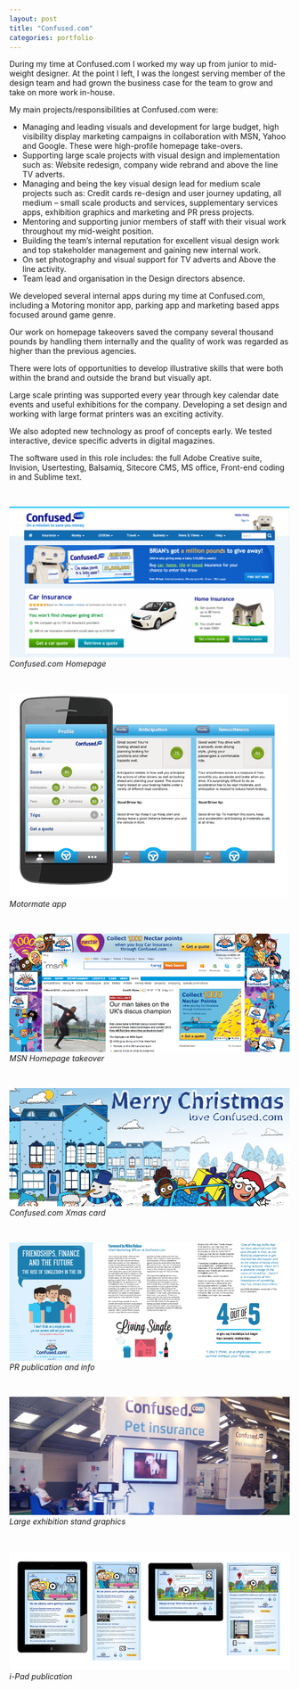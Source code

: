 ```yaml
---
layout: post
title: "Confused.com"
categories: portfolio
---
```


During my time at Confused.com I worked my way up from junior to mid-weight designer. At the point I left, I was the longest serving member of the design team and had grown the business case for the team to grow and take on more work in-house.

My main projects/responsibilities at Confused.com were:

* Managing and leading visuals and development for large budget, high visibility display marketing campaigns in collaboration with MSN, Yahoo and Google. These were high-profile homepage take-overs.
* Supporting large scale projects with visual design and implementation such as: Website redesign, company wide rebrand and above the line TV adverts.
* Managing and being the key visual design lead for medium scale projects such as: Credit cards re-design and user journey updating, all medium – small scale products and services, supplementary services apps, exhibition graphics and marketing and PR press projects.
* Mentoring and supporting junior members of staff with their visual work throughout my mid-weight position.
* Building the team’s internal reputation for excellent visual design work and top stakeholder management and gaining new internal work.
* On set photography and visual support for TV adverts and Above the line activity.
* Team lead and organisation in the Design directors absence.


We developed several internal apps during my time at Confused.com, including a Motoring monitor app, parking app and marketing based apps focused around game genre.

Our work on homepage takeovers saved the company several thousand pounds by handling them internally and the quality of work was regarded as higher than the previous agencies.

There were lots of opportunities to develop illustrative skills that were both within the brand and outside the brand but visually apt.

Large scale printing was supported every year through key calendar date events and useful exhibitions for the company. Developing a set design and working with large format printers was an exciting activity.

We also adopted new technology as proof of concepts early. We tested interactive, device specific adverts in digital magazines.

The software used in this role includes: the full Adobe Creative suite, Invision, Usertesting, Balsamiq, Sitecore CMS, MS office, Front-end coding in and Sublime text.

<br />

![Confused.com Homepage](https://github.com/Erioldoesdesign/erioldoesdesign.github.io/blob/master/images/Screen-Shot-2014-07-23-at-15.01.01-1024x547.png?raw=true "Confused.com Homepage")
*Confused.com Homepage*

<br />

![Motormate app](https://github.com/Erioldoesdesign/erioldoesdesign.github.io/blob/master/images/motormate-score-app-screen-showcase-new-1.png?raw=true "Motormate app")
*Motormate app*


<br />

![MSN Homepage takeover](https://github.com/Erioldoesdesign/erioldoesdesign.github.io/blob/master/images/confused-web-3.jpeg?raw=true "MSN Homepage takeover")
*MSN Homepage takeover*


<br />

![Confused.com Xmas card](https://github.com/Erioldoesdesign/erioldoesdesign.github.io/blob/master/images/confused-print-4.jpeg?raw=true "Confused.com Xmas card")
*Confused.com Xmas card*


<br />

![PR publication and info](https://github.com/Erioldoesdesign/erioldoesdesign.github.io/blob/master/images/frienniversary.jpeg?raw=true "PR publication and info")
*PR publication and info*

<br />

![Large exhibition stand graphics](https://github.com/Erioldoesdesign/erioldoesdesign.github.io/blob/master/images/Pet-show-Project-slide-3.jpeg?raw=true "Large exhibition stand graphics")
*Large exhibition stand graphics*

<br />

![i-Pad publication](https://github.com/Erioldoesdesign/erioldoesdesign.github.io/blob/master/images/i-pad.jpeg?raw=true "i-Pad publication")
*i-Pad publication*

